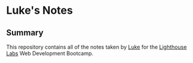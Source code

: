 # Luke's Notes

## Summary 

This repository contains all of the notes taken by [Luke](https://github.com/Luke-Berzins) for the [Lighthouse Labs](https://www.lighthouselabs.ca/) Web Development Bootcamp.


